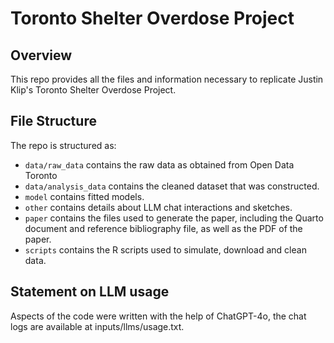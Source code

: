 # Toronto Shelter Overdose Project

## Overview

This repo provides all the files and information necessary to replicate Justin Klip's Toronto Shelter Overdose Project.


## File Structure

The repo is structured as:

-   `data/raw_data` contains the raw data as obtained from Open Data Toronto
-   `data/analysis_data` contains the cleaned dataset that was constructed.
-   `model` contains fitted models. 
-   `other` contains details about LLM chat interactions and sketches.
-   `paper` contains the files used to generate the paper, including the Quarto document and reference bibliography file, as well as the PDF of the paper. 
-   `scripts` contains the R scripts used to simulate, download and clean data.


## Statement on LLM usage

Aspects of the code were written with the help of ChatGPT-4o, the chat logs are available at inputs/llms/usage.txt.
